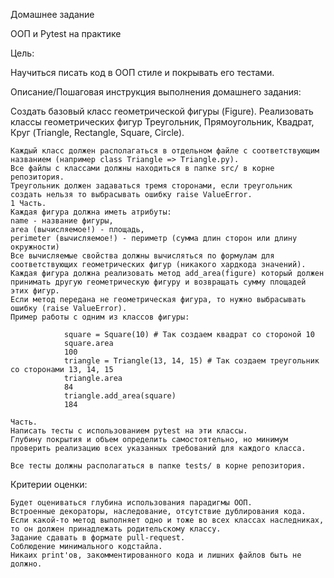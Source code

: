 Домашнее задание

ООП и Pytest на практике

Цель:

Научиться писать код в ООП стиле и покрывать его тестами.

Описание/Пошаговая инструкция выполнения домашнего задания:

Создать базовый класс геометрической фигуры (Figure).
Реализовать классы геометрических фигур Треугольник, Прямоугольник, Квадрат, Круг (Triangle, Rectangle, Square, Circle).

    Каждый класс должен располагаться в отдельном файле с соответствующим названием (например class Triangle => Triangle.py).
    Все файлы с классами должны находиться в папке src/ в корне репозитория.
    Треугольник должен задаваться тремя сторонами, если треугольник создать нельзя то выбрасывать ошибку raise ValueError.
    1 Часть.
    Каждая фигура должна иметь атрибуты:
    name - название фигуры,
    area (вычисляемое!) - площадь,
    perimeter (вычисляемое!) - периметр (сумма длин сторон или длину окружности)
    Все вычисляемые свойства должны вычисляться по формулам для соответствующих геометрических фигур (никакого хардкода значений).
    Каждая фигура должна реализовать метод add_area(figure) который должен принимать другую геометрическую фигуру и возвращать сумму площадей этих фигур.
    Если метод передана не геометрическая фигура, то нужно выбрасывать ошибку (raise ValueError).
    Пример работы с одним из классов фигуры:

                square = Square(10) # Так создаем квадрат со стороной 10
                square.area
                100
                triangle = Triangle(13, 14, 15) # Так создаем треугольник со сторонами 13, 14, 15
                triangle.area
                84
                triangle.add_area(square)
                184

    Часть.
    Написать тесты с использованием pytest на эти классы.
    Глубину покрытия и объем определить самостоятельно, но минимум проверить реализацию всех указанных требований для каждого класса.

    Все тесты должны располагаться в папке tests/ в корне репозитория.


Критерии оценки:

    Будет оцениваться глубина использования парадигмы ООП.
    Встроенные декораторы, наследование, отсутствие дублирования кода.
    Если какой-то метод выполняет одно и тоже во всех классах наследниках, то он должен принадлежать родительскому классу.
    Задание сдавать в формате pull-request.
    Соблюдение минимального кодстайла.
    Никаих print'ов, закомментированного кода и лишних файлов быть не должно.

